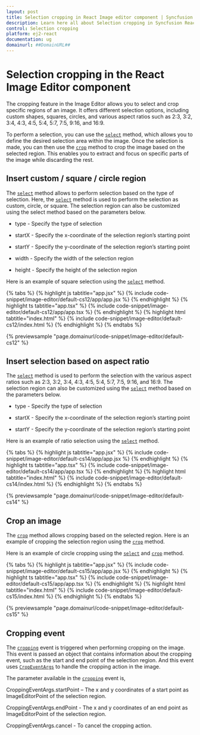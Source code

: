 ```yaml
---
layout: post
title: Selection cropping in React Image editor component | Syncfusion
description: Learn here all about Selection cropping in Syncfusion React Image editor component of Syncfusion Essential JS 2 and more.
control: Selection cropping 
platform: ej2-react
documentation: ug
domainurl: ##DomainURL##
---
```


# Selection cropping in the React Image Editor component

The cropping feature in the Image Editor allows you to select and crop specific regions of an image. It offers different selection options, including custom shapes, squares, circles, and various aspect ratios such as 2:3, 3:2, 3:4, 4:3, 4:5, 5:4, 5:7, 7:5, 9:16, and 16:9.

To perform a selection, you can use the [`select`](https://ej2.syncfusion.com/react/documentation/api/image-editor/#select) method, which allows you to define the desired selection area within the image. Once the selection is made, you can then use the [`crop`](https://helpej2.syncfusion.com/react/documentation/api/image-editor/#crop) method to crop the image based on the selected region. This enables you to extract and focus on specific parts of the image while discarding the rest.

## Insert custom / square / circle region 

The [`select`](https://ej2.syncfusion.com/react/documentation/api/image-editor/#select) method allows to perform selection based on the type of selection. Here, the [`select`](https://ej2.syncfusion.com/react/documentation/api/image-editor/#select) method is used to perform the selection as custom, circle, or square. The selection region can also be customized using the select method based on the parameters below. 

* type - Specify the type of selection 

* startX - Specify the x-coordinate of the selection region’s starting point 

* startY - Specify the y-coordinate of the selection region’s starting point 

* width - Specify the width of the selection region 

* height - Specify the height of the selection region 

Here is an example of square selection using the [`select`](https://ej2.syncfusion.com/react/documentation/api/image-editor/#select) method. 

{% tabs %}
{% highlight js tabtitle="app.jsx" %}
{% include code-snippet/image-editor/default-cs12/app/app.jsx %}
{% endhighlight %}
{% highlight ts tabtitle="app.tsx" %}
{% include code-snippet/image-editor/default-cs12/app/app.tsx %}
{% endhighlight %}
{% highlight html tabtitle="index.html" %}
{% include code-snippet/image-editor/default-cs12/index.html %}
{% endhighlight %}
{% endtabs %}
        
{% previewsample "page.domainurl/code-snippet/image-editor/default-cs12" %}

## Insert selection based on aspect ratio 

The [`select`](https://ej2.syncfusion.com/react/documentation/api/image-editor/#select) method is used to perform the selection with the various aspect ratios such as 2:3, 3:2, 3:4, 4:3, 4:5, 5:4, 5:7, 7:5, 9:16, and 16:9. The selection region can also be customized using the [`select`](https://ej2.syncfusion.com/react/documentation/api/image-editor/#select) method based on the parameters below. 

* type - Specify the type of selection 

* startX - Specify the x-coordinate of the selection region’s starting point 

* startY - Specify the y-coordinate of the selection region’s starting point 

Here is an example of ratio selection using the [`select`](https://ej2.syncfusion.com/react/documentation/api/image-editor/#select) method. 

{% tabs %}
{% highlight js tabtitle="app.jsx" %}
{% include code-snippet/image-editor/default-cs14/app/app.jsx %}
{% endhighlight %}
{% highlight ts tabtitle="app.tsx" %}
{% include code-snippet/image-editor/default-cs14/app/app.tsx %}
{% endhighlight %}
{% highlight html tabtitle="index.html" %}
{% include code-snippet/image-editor/default-cs14/index.html %}
{% endhighlight %}
{% endtabs %}
        
{% previewsample "page.domainurl/code-snippet/image-editor/default-cs14" %}

## Crop an image 

The [`crop`](https://ej2.syncfusion.com/react/documentation/api/image-editor/#crop) method allows cropping based on the selected region. Here is an example of cropping the selection region using the [`crop`](https://ej2.syncfusion.com/react/documentation/api/image-editor/#crop) method. 

Here is an example of circle cropping using the [`select`](https://ej2.syncfusion.com/react/documentation/api/image-editor/#select) and [`crop`](https://ej2.syncfusion.com/react/documentation/api/image-editor/#crop) method.

{% tabs %}
{% highlight js tabtitle="app.jsx" %}
{% include code-snippet/image-editor/default-cs15/app/app.jsx %}
{% endhighlight %}
{% highlight ts tabtitle="app.tsx" %}
{% include code-snippet/image-editor/default-cs15/app/app.tsx %}
{% endhighlight %}
{% highlight html tabtitle="index.html" %}
{% include code-snippet/image-editor/default-cs15/index.html %}
{% endhighlight %}
{% endtabs %}
        
{% previewsample "page.domainurl/code-snippet/image-editor/default-cs15" %}

## Cropping event 

The [`cropping`](https://helpej2.syncfusion.com/react/documentation/api/image-editor/#cropping) event is triggered when performing cropping on the image. This event is passed an object that contains information about the cropping event, such as the start and end point of the selection region. And this event uses [`CropEventArgs`](https://helpej2.syncfusion.com/react/documentation/api/image-editor/cropEventArgs/) to handle the cropping action in the image.

The parameter available in the [`cropping`](https://helpej2.syncfusion.com/react/documentation/api/image-editor/#cropping) event is, 

CroppingEventArgs.startPoint – The x and y coordinates of a start point as ImageEditorPoint of the selection region. 

CroppingEventArgs.endPoint - The x and y coordinates of an end point as ImageEditorPoint of the selection region. 

CroppingEventArgs.cancel - To cancel the cropping action. 
